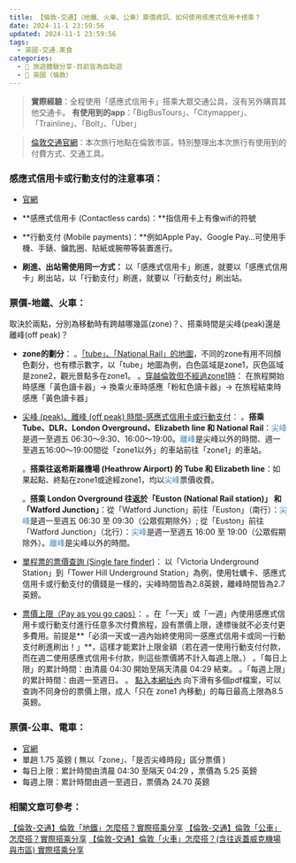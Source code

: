 ```yaml
---
title: 【倫敦-交通】（地鐵、火車、公車）票價資訊、如何使用感應式信用卡搭乘？
date: 2024-11-1 23:59:56
updated: 2024-11-1 23:59:56
tags:
  - 英國-交通.美食
categories: 
  - 🌴 旅遊體驗分享-目前皆為自助遊
  - 🥥 英國（倫敦） 
---
```

> **實際經驗**：全程使用「感應式信用卡」搭乘大眾交通公具，沒有另外購買其他交通卡。
> **有使用到的app**：「BigBusTours」、「Citymapper」、「Trainline」、「Bolt」、「Uber」
<!-- more -->
 >[倫敦交通官網](https://tfl.gov.uk/)：本次旅行地點在倫敦市區，特別整理出本次旅行有使用到的付費方式、交通工具。

### 感應式信用卡或行動支付的注意事項：
+ [官網](https://tfl.gov.uk/fares/how-to-pay-and-where-to-buy-tickets-and-oyster/pay-as-you-go/contactless-and-mobile-pay-as-you-go?intcmp=55539)

+ **感應式信用卡 (Contactless cards)：**指信用卡上有像wifi的符號

+ **行動支付 (Mobile payments)：**例如Apple Pay、Google Pay…可使用手機、手錶、鑰匙圈、貼紙或腕帶等裝置進行。

+ **刷進、出站需使用同一方式：**
以「感應式信用卡」刷進，就要以「感應式信用卡」刷出站，以「行動支付」刷進，就要以「行動支付」刷出站。

### 票價-地鐵、火車：
取決於兩點，分別為移動時有跨越哪幾區(zone)？、搭乘時間是尖峰(peak)還是離峰(off peak)？
+ **zone的劃分**：
。[「tube」、「National Rail」的地圖](https://tfl.gov.uk/maps/track?intcmp=40400)，不同的zone有用不同顏色劃分，也有標示數字，以「tube」地圖為例，白色區域是zone1，灰色區域是zone2，觀光景點多在zone1。
。[穿越倫敦但不經過zone1時](https://tfl.gov.uk/fares/how-to-pay-and-where-to-buy-tickets-and-oyster/pay-as-you-go/touch-pink-card-reader-when-changing-trains?intcmp=54753)：
  在旅程開始時感應「黃色讀卡器」-> 換乘火車時感應「粉紅色讀卡器」-> 在旅程結束時感應「黃色讀卡器」
+  [尖峰 (peak)、離峰 (off peak) 時間-感應式信用卡或行動支付](https://tfl.gov.uk/fares/find-fares/tube-and-rail-fares)：
   。**搭乘 Tube、DLR、London Overground、Elizabeth line 和 National Rail**：<font color=#4287B5>尖峰</font>是週一至週五 06:30～9:30、16:00～19:00。<font color=#4287B5>離峰</font>是尖峰以外的時間、週一至週五16:00～19:00間從「zone1以外」的車站前往「zone1」的車站。

   。**搭乘往返希斯羅機場 (Heathrow Airport) 的 Tube 和 Elizabeth line**：如果起點、終點在zone1或途經zone1，均以<font color=#4287B5>尖峰</font>票價收費。

   。**搭乘 London Overground 往返於「Euston (National Rail station)」 和「Watford Junction」**：從「Watford Junction」前往「Euston」（南行）：<font color=#4287B5>尖峰</font>是週一至週五 06:30 至 09:30（公眾假期除外）; 從「Euston」前往「Watford Junction」（北行）：<font color=#4287B5>尖峰</font>是週一至週五 16:00 至 19:00（公眾假期除外）。<font color=#4287B5>離峰</font>是尖峰以外的時間。

+ [單程票的票價查詢 (Single fare finder)](https://tfl.gov.uk/fares/find-fares/tube-and-rail-fares/single-fare-finder?intcmp=54716)：
   以「Victoria Underground Station」到「Tower Hill Underground Station」為例，使用牡蠣卡、感應式信用卡或行動支付的價錢是一樣的，尖峰時間皆為2.8英鎊，離峰時間皆為2.7英鎊。
+ [票價上限（Pay as you go caps）](https://tfl.gov.uk/fares/find-fares/tube-and-rail-fares/pay-as-you-go-caps)：
。在「一天」或「一週」內使用感應式信用卡或行動支付進行任意多次付費旅程，設有票價上限，達標後就不必支付更多費用。前提是**「必須一天或一週內始終使用同一感應式信用卡或同一行動支付刷進刷出！」**，這樣才能累計上限金額（若在週一使用行動支付付款，而在週二使用感應式信用卡付款，則這些票價將不計入每週上限。）
。「每日上限」的累計時間：由清晨 04:30 開始至隔天清晨 04:29 結束。
。「每週上限」的累計時間：由週一至週日。
。 [點入本網址內](https://tfl.gov.uk/fares/find-fares/tube-and-rail-fares#on-this-page-1) 向下滑有多個pdf檔案，可以查詢不同身份的票價上限，成人「只在 zone1 內移動」的每日最高上限為8.5英鎊。

### 票價-公車、電車：
+ [官網](https://tfl.gov.uk/fares/find-fares/bus-and-tram-fares#on-this-page-6) 
+ 單趟 1.75 英鎊 ( 無以「zone」、「是否尖峰時段」區分票價 )
+ 每日上限：累計時間由清晨 04:30 至隔天 04:29 ，票價為 5.25 英鎊
+ 每週上限：累計時間由週一至週日，票價為 24.70 英鎊

### 相關文章可參考：
[【倫敦-交通】倫敦「地鐵」怎麼搭？實際搭乘分享](https://taoudjiji.github.io/blog/london/L-trans%20and%20food/L-tube/?highlight=%E3%80%90%E5%80%AB%E6%95%A6+%E4%BA%A4%E9%80%9A%E3%80%91%E5%80%AB%E6%95%A6%E3%80%8C%E5%9C%B0%E9%90%B5%E3%80%8D%E6%80%8E%E9%BA%BC%E6%90%AD%EF%BC%9F%E5%AF%A6%E9%9A%9B%E6%90%AD%E4%B9%98%E5%88%86%E4%BA%AB)
[【倫敦-交通】倫敦「公車」怎麼搭？實際搭乘分享](https://taoudjiji.github.io/blog/london/L-trans%20and%20food/L-bus/?highlight=%E5%80%AB%E6%95%A6%E3%80%8C%E5%85%AC%E8%BB%8A%E3%80%8D)
[【倫敦-交通】倫敦「火車」怎麼搭？(含往返蓋威克機場與市區) 實際搭乘分享](https://taoudjiji.github.io/blog/london/L-trans%20and%20food/L-train/?highlight=%E5%80%AB%E6%95%A6+%E4%BA%A4%E9%80%9A)